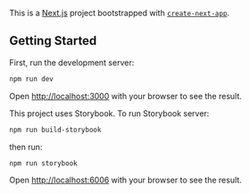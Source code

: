 This is a [Next.js](https://nextjs.org/) project bootstrapped with [`create-next-app`](https://github.com/vercel/next.js/tree/canary/packages/create-next-app).

## Getting Started

First, run the development server:

```bash
npm run dev
```

Open [http://localhost:3000](http://localhost:3000) with your browser to see the result.

This project uses Storybook. To run Storybook server:

```bash
npm run build-storybook
```

then run:

```bash
npm run storybook
```

Open [http://localhost:6006](http://localhost:6006) with your browser to see the result.
